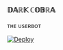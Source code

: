 
### 𝔻𝔸ℝ𝕂 ℂ𝕆𝔹ℝ𝔸
   ᴛʜᴇ ᴜsᴇʀʙᴏᴛ

[![Deploy](https://www.herokucdn.com/deploy/button.svg)](https://heroku.com/deploy/)

